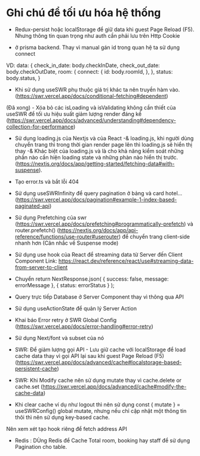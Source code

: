 # Ghi chú để tối ưu hóa hệ thống

- Redux-persist hoặc localStorage để giữ data khi guest Page Reload (F5). Nhưng thông tin quan trọng như auth cần phải lưu trên Http Cookie

- ở prisma backend. Thay vì manual gán id trong quan hệ ta sử dụng connect

VD: <!-- prettier-ignore -->
data: {
      check_in_date: body.checkInDate,
      check_out_date: body.checkOutDate,
      room: {
        connect: {
          id: body.roomId,
        },
      },
      status: body.status,
    }

- Khi sử dụng useSWR phụ thuộc giá trị khác ta nên truyền hàm vào. (https://swr.vercel.app/docs/conditional-fetching#dependent)

(Đã xong) - Xóa bỏ các isLoading và isValidating không cần thiết của useSWR để tối ưu hiệu suất giảm lượng render đáng kể (https://swr.vercel.app/docs/advanced/understanding#dependency-collection-for-performance)

- Sử dụng loading.js của Nextjs <Suspense> và <ErrorBoundary> của React
  -& loading.js, khi người dùng chuyển trang thì trong thời gian render page lên thì loading.js sẽ hiển thị thay
  -& Khác biệt của loading.js và <Suspense> là <Suspense> cho khả năng kiểm soát những phần nào cần hiện loading state và những phàn nào hiển thị trước. (https://nextjs.org/docs/app/getting-started/fetching-data#with-suspense).

- Tạo error.ts và bắt lỗi 404

- Sử dụng useSWRInfinity để query pagination ở bảng và card hotel... (https://swr.vercel.app/docs/pagination#example-1-index-based-paginated-api)

- Sử dụng Prefetching của swr (https://swr.vercel.app/docs/prefetching#programmatically-prefetch) và router.prefetch() (https://nextjs.org/docs/app/api-reference/functions/use-router#userouter)
  để chuyển trang client-side nhanh hơn (Cân nhắc về Suspense mode)

- Sử dụng use hook của React để streaming data từ Server đến Client Component
  Link: https://react.dev/reference/react/use#streaming-data-from-server-to-client

- Chuyển
  return NextResponse.json(
  { success: false, message: errorMessage },
  { status: errorStatus }
  );

- Query trực tiếp Database ở Server Component thay vì thông qua API
- Sử dụng useActionState để quản lý Server Action

- Khai báo Error retry ở SWR Global Config (https://swr.vercel.app/docs/error-handling#error-retry)

- Sử dụng Next/font và subset của nó

- SWR: Để giảm lượng gọi API - Lưu giữ cache với localStorage để load cache data thay vì gọi API lại sau khi guest Page Reload (F5) (https://swr.vercel.app/docs/advanced/cache#localstorage-based-persistent-cache)

- SWR: Khi Modify cache nên sử dụng mutate thay vì cache.delete or cache.set (https://swr.vercel.app/docs/advanced/cache#modify-the-cache-data)

* Khi clear cache ví dụ như logout thì nên sử dụng const { mutate } = useSWRConfig() global mutate, nhưng nếu chỉ cập nhật một thông tin thôi thì nên sử dụng key-based cache.

Nên xem xét tạo hook riêng để fetch address API

- Redis : DÙng Redis để Cache Total room, booking hay staff để sử dụng Pagination cho table.
